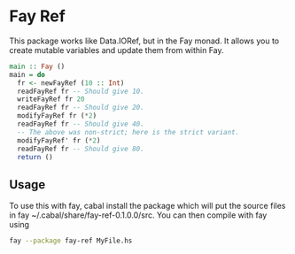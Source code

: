 Fay Ref
=======

This package works like Data.IORef, but in the Fay monad. It allows you to
create mutable variables and update them from within Fay.

```haskell
main :: Fay ()
main = do
  fr <- newFayRef (10 :: Int)
  readFayRef fr -- Should give 10.
  writeFayRef fr 20
  readFayRef fr -- Should give 20.
  modifyFayRef fr (*2)
  readFayRef fr -- Should give 40.
  -- The above was non-strict; here is the strict variant.
  modifyFayRef' fr (*2)
  readFayRef fr -- Should give 80.
  return ()
```

Usage
-----

To use this with fay, cabal install the package which will put the
source files in fay ~/.cabal/share/fay-ref-0.1.0.0/src. You can then
compile with fay using

```bash
fay --package fay-ref MyFile.hs
```
